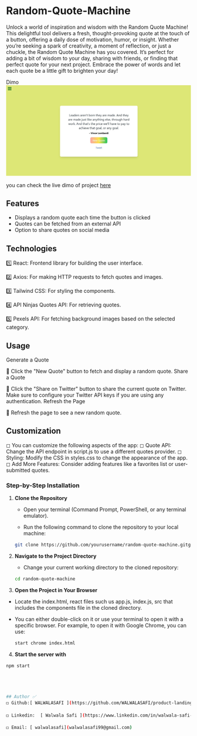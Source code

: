 # Random-Quote-Machine


Unlock a world of inspiration and wisdom with the Random Quote Machine! This delightful tool delivers a fresh, thought-provoking quote at the touch of a button, offering a daily dose of motivation, humor, or insight. Whether you’re seeking a spark of creativity, a moment of reflection, or just a chuckle, the Random Quote Machine has you covered. It’s perfect for adding a bit of wisdom to your day, sharing with friends, or finding that perfect quote for your next project. Embrace the power of words and let each quote be a little gift to brighten your day!

Dimo
![pic](<New folder/SharedScreenshot.jpg>)


you can check the live dimo of project [here](https://walwalasafi.github.io/Random-Quote-Machine/)

## Features

- Displays a random quote each time the button is clicked
- Quotes can be fetched from an external API
- Option to share quotes on social media


## Technologies 
1️⃣  React: Frontend library for building the user interface.

2️⃣  Axios: For making HTTP requests to fetch quotes and images.

3️⃣  Tailwind CSS: For styling the components.

4️⃣  API Ninjas Quotes API: For retrieving quotes.

5️⃣  Pexels API: For fetching background images based on the selected category.


## Usage
Generate a Quote


🔹 Click the "New Quote" button to fetch and display a random quote.
Share a Quote


🔹 Click the "Share on Twitter" button to share the current quote on Twitter.
Make sure to configure your Twitter API keys if you are using any authentication.
Refresh the Page


🔹 Refresh the page to see a new random quote.


## Customization
◻  You can customize the following aspects of the app:
◻  Quote API: Change the API endpoint in script.js to use a different quotes provider.
◻  Styling: Modify the CSS in styles.css to change the appearance of the app.
◻  Add More Features: Consider adding features like a favorites list or user-submitted quotes.



### Step-by-Step Installation

1. **Clone the Repository**
   - Open your terminal (Command Prompt, PowerShell, or any terminal emulator).

   - Run the following command to clone the repository to your local machine:

   ```bash
   git clone https://github.com/yourusername/random-quote-machine.gitgit

1. **Navigate to the Project Directory**

   - Change your current working directory to the cloned repository:
   
    ```bash
    cd random-quote-machine

3. **Open the Project in Your Browser**

- Locate the index.html, react files such us app.js, index.js, src that includes the components file in the cloned directory.
- You can either double-click on it or use your terminal to open it with a specific browser. For example, to open it with Google Chrome, you can use:
  
   ```bash
   start chrome index.html
   
4. **Start the server with**

  ```bash
 npm start




## Author ✅
◻ Github:[ WALWALASAFI ](https://github.com/WALWALASAFI/product-landing-page.git)

◻ Linkedin:  [ Walwala Safi ](https://www.linkedin.com/in/walwala-safi-65b56530a/)

◻ Email: [ walwalasafi](walwalasafi99@gmail.com)




